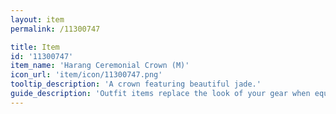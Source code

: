 ```yaml
---
layout: item
permalink: /11300747

title: Item
id: '11300747'
item_name: 'Harang Ceremonial Crown (M)'
icon_url: 'item/icon/11300747.png'
tooltip_description: 'A crown featuring beautiful jade.'
guide_description: 'Outfit items replace the look of your gear when equipped.'
---
```

